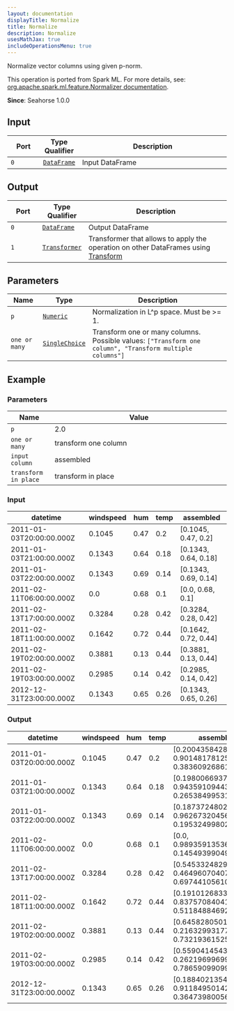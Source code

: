 ```yaml
---
layout: documentation
displayTitle: Normalize
title: Normalize
description: Normalize
usesMathJax: true
includeOperationsMenu: true
---
```

Normalize vector columns using given p-norm.

This operation is ported from Spark ML. For more details, see: <a target="_blank" href="http://spark.apache.org/docs/1.6.0/api/scala/index.html#org.apache.spark.ml.feature.Normalizer">org.apache.spark.ml.feature.Normalizer documentation</a>.

**Since**: Seahorse 1.0.0

## Input


<table>
<thead>
<tr>
<th style="width:15%">Port</th>
<th style="width:15%">Type Qualifier</th>
<th style="width:70%">Description</th>
</tr>
</thead>
<tbody>
    <tr><td><code>0</code></td><td><code><a href="../classes/dataframe.html">DataFrame</a></code></td><td>Input DataFrame</td></tr>
</tbody>
</table>


## Output


<table>
<thead>
<tr>
<th style="width:15%">Port</th>
<th style="width:15%">Type Qualifier</th>
<th style="width:70%">Description</th>
</tr>
</thead>
<tbody>
    <tr><td><code>0</code></td><td><code><a href="../classes/dataframe.html">DataFrame</a></code></td><td>Output DataFrame</td></tr><tr><td><code>1</code></td><td><code><a href="../classes/transformer.html">Transformer</a></code></td><td>Transformer that allows to apply the operation on other DataFrames using <a href="transform.html">Transform</a></td></tr>
</tbody>
</table>


## Parameters


<table class="table">
<thead>
<tr>
<th style="width:15%">Name</th>
<th style="width:15%">Type</th>
<th style="width:70%">Description</th>
</tr>
</thead>
<tbody>

<tr>
<td><code>p</code></td>
<td><code><a href="../parameters.html#numeric">Numeric</a></code></td>
<td>Normalization in L^p space. Must be >= 1.</td>
</tr>

<tr>
<td><code>one or many</code></td>
<td><code><a href="../parameters.html#single_choice">SingleChoice</a></code></td>
<td>Transform one or many columns. Possible values: <code>["Transform one column", "Transform multiple columns"]</code></td>
</tr>

</tbody>
</table>

## Example

### Parameters

<table class="table">
<thead>
<tr>
<th style="width:20%">Name</th>
<th style="width:80%">Value</th>
</tr>
</thead>
<tbody>
<tr>
<td><code>p</code></td>
<td>2.0</td>
</tr>
<tr>
<td><code>one or many</code></td>
<td>transform one column</td>
</tr>
<tr>
<td><code>input column</code></td>
<td>assembled</td>
</tr>
<tr>
<td><code>transform in place</code></td>
<td>transform in place</td>
</tr>
</tbody>
</table>

### Input

<table class="table">
    <thead>
        <tr>
            <th>datetime</th>
            <th>windspeed</th>
            <th>hum</th>
            <th>temp</th>
            <th>assembled</th>
        </tr>
    </thead>
    <tbody>
        <tr>
            <td>2011-01-03T20:00:00.000Z</td>
            <td>0.1045</td>
            <td>0.47</td>
            <td>0.2</td>
            <td>[0.1045, 0.47, 0.2]</td>
       </tr>
        <tr>
            <td>2011-01-03T21:00:00.000Z</td>
            <td>0.1343</td>
            <td>0.64</td>
            <td>0.18</td>
            <td>[0.1343, 0.64, 0.18]</td>
       </tr>
        <tr>
            <td>2011-01-03T22:00:00.000Z</td>
            <td>0.1343</td>
            <td>0.69</td>
            <td>0.14</td>
            <td>[0.1343, 0.69, 0.14]</td>
       </tr>
        <tr>
            <td>2011-02-11T06:00:00.000Z</td>
            <td>0.0</td>
            <td>0.68</td>
            <td>0.1</td>
            <td>[0.0, 0.68, 0.1]</td>
       </tr>
        <tr>
            <td>2011-02-13T17:00:00.000Z</td>
            <td>0.3284</td>
            <td>0.28</td>
            <td>0.42</td>
            <td>[0.3284, 0.28, 0.42]</td>
       </tr>
        <tr>
            <td>2011-02-18T11:00:00.000Z</td>
            <td>0.1642</td>
            <td>0.72</td>
            <td>0.44</td>
            <td>[0.1642, 0.72, 0.44]</td>
       </tr>
        <tr>
            <td>2011-02-19T02:00:00.000Z</td>
            <td>0.3881</td>
            <td>0.13</td>
            <td>0.44</td>
            <td>[0.3881, 0.13, 0.44]</td>
       </tr>
        <tr>
            <td>2011-02-19T03:00:00.000Z</td>
            <td>0.2985</td>
            <td>0.14</td>
            <td>0.42</td>
            <td>[0.2985, 0.14, 0.42]</td>
       </tr>
        <tr>
            <td>2012-12-31T23:00:00.000Z</td>
            <td>0.1343</td>
            <td>0.65</td>
            <td>0.26</td>
            <td>[0.1343, 0.65, 0.26]</td>
       </tr>
    </tbody>
</table>


### Output

<table class="table">
    <thead>
        <tr>
            <th>datetime</th>
            <th>windspeed</th>
            <th>hum</th>
            <th>temp</th>
            <th>assembled</th>
        </tr>
    </thead>
    <tbody>
        <tr>
            <td>2011-01-03T20:00:00.000Z</td>
            <td>0.1045</td>
            <td>0.47</td>
            <td>0.2</td>
            <td>[0.200435842852944, 0.9014817812524754, 0.38360926861807465]</td>
       </tr>
        <tr>
            <td>2011-01-03T21:00:00.000Z</td>
            <td>0.1343</td>
            <td>0.64</td>
            <td>0.18</td>
            <td>[0.19800669372366633, 0.9435910944389162, 0.26538499531094517]</td>
       </tr>
        <tr>
            <td>2011-01-03T22:00:00.000Z</td>
            <td>0.1343</td>
            <td>0.69</td>
            <td>0.14</td>
            <td>[0.18737248025109177, 0.9626732045662942, 0.19532499802794379]</td>
       </tr>
        <tr>
            <td>2011-02-11T06:00:00.000Z</td>
            <td>0.0</td>
            <td>0.68</td>
            <td>0.1</td>
            <td>[0.0, 0.9893591353648532, 0.14549399049483136]</td>
       </tr>
        <tr>
            <td>2011-02-13T17:00:00.000Z</td>
            <td>0.3284</td>
            <td>0.28</td>
            <td>0.42</td>
            <td>[0.545332482918055, 0.46496070407142326, 0.6974410561071348]</td>
       </tr>
        <tr>
            <td>2011-02-18T11:00:00.000Z</td>
            <td>0.1642</td>
            <td>0.72</td>
            <td>0.44</td>
            <td>[0.19101268332804697, 0.8375708404153094, 0.511848846920467]</td>
       </tr>
        <tr>
            <td>2011-02-19T02:00:00.000Z</td>
            <td>0.3881</td>
            <td>0.13</td>
            <td>0.44</td>
            <td>[0.6458280501805858, 0.2163299317791192, 0.7321936152524033]</td>
       </tr>
        <tr>
            <td>2011-02-19T03:00:00.000Z</td>
            <td>0.2985</td>
            <td>0.14</td>
            <td>0.42</td>
            <td>[0.5590414543167377, 0.262196996999475, 0.786590990998425]</td>
       </tr>
        <tr>
            <td>2012-12-31T23:00:00.000Z</td>
            <td>0.1343</td>
            <td>0.65</td>
            <td>0.26</td>
            <td>[0.1884021354472996, 0.9118495014202885, 0.3647398005681154]</td>
       </tr>
    </tbody>
</table>
